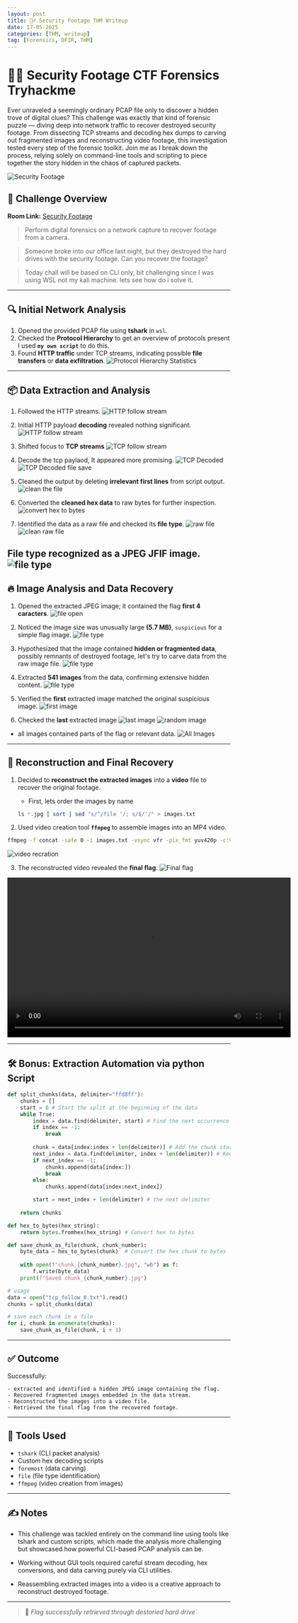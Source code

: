 ```yaml
---
layout: post
title: 🕵️‍♂️ Security Footage THM Writeup
date: 17-05-2025
categories: [THM, writeup]
tag: [Forensics, DFIR, THM]
---
```


# 🕵️‍♂️ Security Footage CTF Forensics Tryhackme

Ever unraveled a seemingly ordinary PCAP file only to discover a hidden trove of digital clues? This challenge was exactly that kind of forensic puzzle — diving deep into network traffic to recover destroyed security footage. From dissecting TCP streams and decoding hex dumps to carving out fragmented images and reconstructing video footage, this investigation tested every step of the forensic toolkit. Join me as I break down the process, relying solely on command-line tools and scripting to piece together the story hidden in the chaos of captured packets.

![Security Footage](https://raw.githubusercontent.com/gobloo/blog/refs/heads/main/_posts/Footage/images/chall0.png)


## 📘 Challenge Overview

**Room Link:** [Security Footage](https://tryhackme.com/room/securityfootage)

> Perform digital forensics on a network capture to recover footage from a camera.

> Someone broke into our office last night, but they destroyed the hard drives with the security footage. Can you recover the footage?

> Today chall will be based on CLI only, bit challenging since I was using WSL not my kali machine. lets see how do i solve it.
---

## 🔍 Initial Network Analysis

1. Opened the provided PCAP file using **tshark** in `wsl`.
2. Checked the **Protocol Hierarchy** to get an overview of protocols present I used **`my own script`** to do this.
3. Found **HTTP traffic** under TCP streams, indicating possible **file transfers** or **data exfiltration**.
![Protocol Hierarchy Statistics](https://raw.githubusercontent.com/gobloo/blog/refs/heads/main/_posts/Footage/images/01_protocol_hierarchy.png)


---

## 📦 Data Extraction and Analysis

1. Followed the HTTP streams.
![HTTP follow stream](https://raw.githubusercontent.com/gobloo/blog/refs/heads/main/_posts/Footage/images/02_follow_stream_http.png)

2. Initial HTTP payload **decoding** revealed nothing significant.
![HTTP follow stream](https://raw.githubusercontent.com/gobloo/blog/refs/heads/main/_posts/Footage/images/02_follow_stream_http_decoded.png)

3. Shifted focus to **TCP streams**
![TCP follow stream](https://raw.githubusercontent.com/gobloo/blog/refs/heads/main/_posts/Footage/images/03_follow_stream_tcp.png)

4. Decode the tcp paylaod, It appeared more promising.
![TCP Decoded](https://raw.githubusercontent.com/gobloo/blog/refs/heads/main/_posts/Footage/images/03_follow_stream_tcp_decoded.png)
![TCP Decoded file save](https://raw.githubusercontent.com/gobloo/blog/refs/heads/main/_posts/Footage/images/04_tcp_stream_save.png)

5. Cleaned the output by deleting **irrelevant first lines** from script output.
![clean the file](https://raw.githubusercontent.com/gobloo/blog/refs/heads/main/_posts/Footage/images/05_tcp_stream_without_firstlines_outputs.png)

6. Converted the **cleaned hex data** to raw bytes for further inspection.
![convert hex to bytes](https://raw.githubusercontent.com/gobloo/blog/refs/heads/main/_posts/Footage/images/06_convert_hex_to_bytes.png)


7. Identified the data as a raw file and checked its **file type**.
![raw file](https://raw.githubusercontent.com/gobloo/blog/refs/heads/main/_posts/Footage/images/07_check_file.png)
![clean raw file](https://raw.githubusercontent.com/gobloo/blog/refs/heads/main/_posts/Footage/images/08_delete_first_lines.png)

File type recognized as a **JPEG JFIF image**.
![file type](https://raw.githubusercontent.com/gobloo/blog/refs/heads/main/_posts/Footage/images/09_check_file_type.png)
---

## 🔥 Image Analysis and Data Recovery

1. Opened the extracted JPEG image; it contained the flag **first 4 caracters**.
![file open](https://raw.githubusercontent.com/gobloo/blog/refs/heads/main/_posts/Footage/images/10_fileOpened.png)

2. Noticed the image size was unusually large **(5.7 MB)**, `suspicious` for a simple flag image.
![file type](https://raw.githubusercontent.com/gobloo/blog/refs/heads/main/_posts/Footage/images/11_file_size.png)

3. Hypothesized that the image contained **hidden or fragmented data**, possibly remnants of destroyed footage, let's try to carve data from the raw image file.
![file type](https://raw.githubusercontent.com/gobloo/blog/refs/heads/main/_posts/Footage/images/12_extraction.png)

4. Extracted **541 images** from the data, confirming extensive hidden content.
![file type](https://raw.githubusercontent.com/gobloo/blog/refs/heads/main/_posts/Footage/images/13_extraction_images_1.png)

5. Verified the **first** extracted image matched the original suspicious image.
![first image](https://raw.githubusercontent.com/gobloo/blog/refs/heads/main/_posts/Footage/images/14_first_image.png)

6. Checked the **last** extracted image
![last image](https://raw.githubusercontent.com/gobloo/blog/refs/heads/main/_posts/Footage/images/15_last_image.png)
![random image](https://raw.githubusercontent.com/gobloo/blog/refs/heads/main/_posts/Footage/images/15_random_image.png)

- all images contained parts of the flag or relevant data.
![All Images](https://raw.githubusercontent.com/gobloo/blog/refs/heads/main/_posts/Footage/images/16_all_images.png)

---

## 🧠 Reconstruction and Final Recovery

1. Decided to **reconstruct the extracted images** into a **video** file to recover the original footage.
    - First, lets order the images by name
    ```bash
    ls *.jpg | sort | sed "s/^/file '/; s/$/'/" > images.txt
    ```


2. Used video creation tool **`ffmpeg`** to assemble images into an MP4 video.

```bash
ffmpeg -f concat -safe 0 -i images.txt -vsync vfr -pix_fmt yuv420p -c:v libx264 flag.mp4
```
![video recration](https://raw.githubusercontent.com/gobloo/blog/refs/heads/main/_posts/Footage/images/18_flag_video_creation.png)

3. The reconstructed video revealed the **final flag**.
![Final flag](https://raw.githubusercontent.com/gobloo/blog/refs/heads/main/_posts/Footage/images/19_flag_mp4.png)
<video width="640" height="360" controls>
  <source src="https://raw.githubusercontent.com/gobloo/blog/refs/heads/main/_posts/Footage/images/flag.mp4" type="video/mp4">
  Your browser does not support the video tag.
</video>


---

## 🛠️ Bonus: Extraction Automation via python Script

```py
def split_chunks(data, delimiter="ffd8ff"):
    chunks = []
    start = 0 # Start the split at the beginning of the data
    while True:
        index = data.find(delimiter, start) # Find the next occurrence of the delimiter
        if index == -1:
            break
        
        chunk = data[index:index + len(delimiter)] # Add the chunk starting from the delimiter
        next_index = data.find(delimiter, index + len(delimiter)) # Keep adding until the next delimiter
        if next_index == -1:
            chunks.append(data[index:])
            break
        else:
            chunks.append(data[index:next_index])

        start = next_index + len(delimiter) # the next delimiter
    
    return chunks

def hex_to_bytes(hex_string):
    return bytes.fromhex(hex_string) # Convert hex to bytes

def save_chunk_as_file(chunk, chunk_number):
    byte_data = hex_to_bytes(chunk)  # Convert the hex chunk to bytes
    
    with open(f"chunk_{chunk_number}.jpg", "wb") as f:
        f.write(byte_data)
    print(f"Saved chunk_{chunk_number}.jpg")

# usage
data = open("tcp_follow_0.txt").read()
chunks = split_chunks(data)

# save each chunk in a file
for i, chunk in enumerate(chunks):
    save_chunk_as_file(chunk, i + 1)

```

---

## ✅ Outcome

Successfully:

    - extracted and identified a hidden JPEG image containing the flag.
    - Recovered fragmented images embedded in the data stream.
    - Reconstructed the images into a video file.
    - Retrieved the final flag from the recovered footage.

---

## 🧰 Tools Used

- `tshark` (CLI packet analysis)
- Custom hex decoding scripts
- `foremost` (data carving)
- `file` (file type identification)
- `ffmpeg` (video creation from images)

---

## ✍️ Notes

- This challenge was tackled entirely on the command line using tools like tshark and custom scripts, which made the analysis more challenging but showcased how powerful CLI-based PCAP analysis can be.

- Working without GUI tools required careful stream decoding, hex conversions, and data carving purely via CLI utilities.

- Reassembling extracted images into a video is a creative approach to reconstruct destroyed footage.

---

> 🏁 *Flag successfully retrieved through destoried hard drive`*